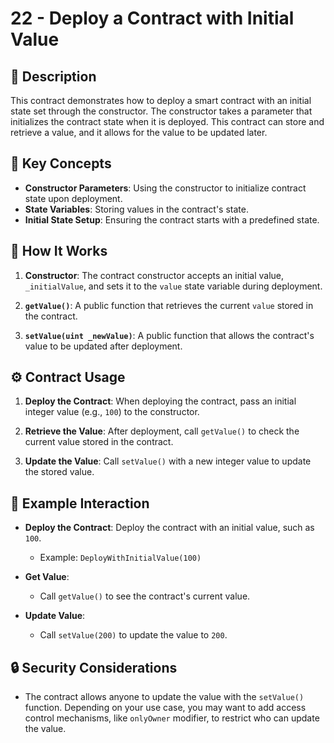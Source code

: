 # 22 - Deploy a Contract with Initial Value

## 📄 Description

This contract demonstrates how to deploy a smart contract with an initial state set through the constructor. The constructor takes a parameter that initializes the contract state when it is deployed. This contract can store and retrieve a value, and it allows for the value to be updated later.

## 🧠 Key Concepts

- **Constructor Parameters**: Using the constructor to initialize contract state upon deployment.
- **State Variables**: Storing values in the contract's state.
- **Initial State Setup**: Ensuring the contract starts with a predefined state.

## 🔧 How It Works

1. **Constructor**: The contract constructor accepts an initial value, `_initialValue`, and sets it to the `value` state variable during deployment.

2. **`getValue()`**: A public function that retrieves the current `value` stored in the contract.

3. **`setValue(uint _newValue)`**: A public function that allows the contract's value to be updated after deployment.

## ⚙️ Contract Usage

1. **Deploy the Contract**: When deploying the contract, pass an initial integer value (e.g., `100`) to the constructor.
   
2. **Retrieve the Value**: After deployment, call `getValue()` to check the current value stored in the contract.

3. **Update the Value**: Call `setValue()` with a new integer value to update the stored value.

## 📌 Example Interaction

- **Deploy the Contract**: Deploy the contract with an initial value, such as `100`.
   - Example: `DeployWithInitialValue(100)`
   
- **Get Value**: 
   - Call `getValue()` to see the contract's current value.
   
- **Update Value**:
   - Call `setValue(200)` to update the value to `200`.

## 🔒 Security Considerations

- The contract allows anyone to update the value with the `setValue()` function. Depending on your use case, you may want to add access control mechanisms, like `onlyOwner` modifier, to restrict who can update the value.

